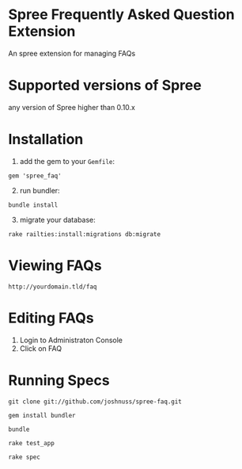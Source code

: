 Spree Frequently Asked Question Extension
=========

An spree extension for managing FAQs

Supported versions of Spree
=========

any version of Spree higher than 0.10.x 

Installation
============

1) add the gem to your `Gemfile`:

`gem 'spree_faq'`

2) run bundler:

`bundle install`

3) migrate your database:

`rake railties:install:migrations db:migrate`

Viewing FAQs
============

`http://yourdomain.tld/faq`

Editing FAQs
===========

1. Login to Administraton Console
2. Click on FAQ 

Running Specs
===========
`git clone git://github.com/joshnuss/spree-faq.git`

`gem install bundler`

`bundle`

`rake test_app`

`rake spec`
